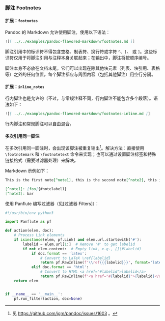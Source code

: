 ### 脚注 Footnotes

#### 扩展：`footnotes`

Pandoc 的 Markdown 允许使用脚注，使用以下语法：

```markdown
![[ ../../examples/pandoc-flavored-markdown/footnotes.md ]]
```

脚注引用中的标识符不得包含空格、制表符、换行符或字符 `^`、`[`、 或 `]`。这些标识符仅用于将脚注引用与注释本身关联起来；在输出中，脚注将按顺序编号。

脚注本身不必放在文档末尾。它们可以出现在除其他块元素（列表、块引用、表格等）之外的任何位置。每个脚注都应与周围内容（包括其他脚注）用空行分隔。

#### 扩展：`inline_notes`

行内脚注也是允许的（不过，与常规注释不同，行内脚注不能包含多个段落）。语法如下：

```markdown
![[ ../../examples/pandoc-flavored-markdown/footnotes-inline.md ]]
```

行内脚注和常规脚注可以自由混合。

#### 多次引用同一脚注

在多次引用同一脚注时，会出现该脚注被重复输出[^issue-1603]。解决方法：直接使用 `\footnotemark` 和 `\footnotetext` 命令来实现；也可以通过设置脚注标签和特殊链接格式（需要过滤器处理）来解决。

[^issue-1603]: 见 <https://github.com/jgm/pandoc/issues/1603> 。

Markdown 示例如下：

```markdown
This is the first note[^note1], this is the second note[^note2], this is the reference to the first note^[](#notelabel1)^.

[^note1]: [foo]{#notelabel1}
[^note2]: bar
```

使用 Panflute 编写过滤器（见[过滤器 Filters]）：

```python
#!/usr/bin/env python3

import Panflute as pf

def action(elem, doc):
    # Process Link elements
    if isinstance(elem, pf.Link) and elem.url.startswith('#'):
        labelid = elem.url[1:]  # Remove '#' to get labelid
        if not elem.content:  # Empty link, e.g., [](#labelid)
            if doc.format == 'latex':
                # Convert to LaTeX \ref{labelid}
                return pf.RawInline(f'\\ref{{{labelid}}}', format='latex')
            elif doc.format == 'html':
                # Convert to HTML <a href="#labelid">labelid</a>
                return pf.RawInline(f'<a href="#{labelid}">{labelid}</a>', format='html')
    return elem


if __name__ == '__main__':
    pf.run_filter(action, doc=None)
```
